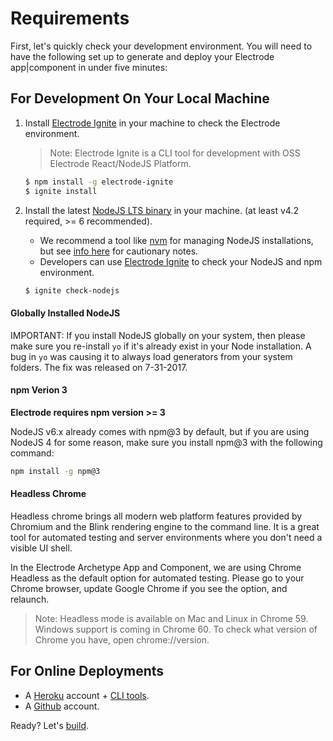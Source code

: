 # Requirements

First, let's quickly check your development environment. You will need to have the following set up to generate and deploy your Electrode app|component in under five minutes:

## For Development On Your Local Machine

1.  Install [Electrode Ignite](https://github.com/electrode-io/electrode/tree/master/packages/electrode-ignite) in your machine to check the Electrode environment.

    > Note: Electrode Ignite is a CLI tool for development with OSS Electrode React/NodeJS Platform.

    ```bash
    $ npm install -g electrode-ignite
    $ ignite install
    ```


2.  Install the latest [NodeJS LTS binary](https://nodejs.org/) in your machine. (at least v4.2 required, >= 6 recommended).

    -   We recommend a tool like [nvm](https://github.com/creationix/nvm#install-script) for managing NodeJS installations, but see [info here](#globally-installed-nodejs) for cautionary notes.
    -   Developers can use [Electrode Ignite](https://github.com/electrode-io/electrode/tree/master/packages/electrode-ignite) to check your NodeJS and npm environment.

    ```bash
    $ ignite check-nodejs
    ```

#### Globally Installed NodeJS

IMPORTANT: If you install NodeJS globally on your system, then please make sure you re-install `yo` if it's already exist in your Node installation.  A bug in `yo` was causing it to always load generators from your system folders.  The fix was released on 7-31-2017.

#### npm Verion 3

**Electrode requires npm version >= 3**

NodeJS v6.x already comes with npm@3 by default, but if you are using NodeJS 4 for some reason, make sure you install npm@3 with the following command:

```bash
npm install -g npm@3
```

#### Headless Chrome

Headless chrome brings all modern web platform features provided by Chromium and the Blink rendering engine to the command line. It is a great tool for automated testing and server environments where you don't need a visible UI shell.

In the Electrode Archetype App and Component, we are using Chrome Headless as the default option for automated testing. Please go to your Chrome browser, update Google Chrome if you see the option, and relaunch.

> Note: Headless mode is available on Mac and Linux in Chrome 59. Windows support is coming in Chrome 60. To check what version of Chrome you have, open chrome://version.

## For Online Deployments

-   A [Heroku](https://signup.heroku.com/dc) account + [CLI tools](https://devcenter.heroku.com/articles/heroku-command-line).
-   A [Github](https://github.com/) account.

Ready? Let's [build](/chapter1/quick-start/build-component.md).

[yo]: http://yeoman.io/

[yeoman]: http://yeoman.io/

[xclap-cli]: https://www.npmjs.com/package/xclap-cli

[generator-electrode]: https://www.npmjs.com/package/generator-electrode

[electrode-ignite]: [https://github.com/electrode-io/electrode/tree/master/packages/electrode-ignite]
